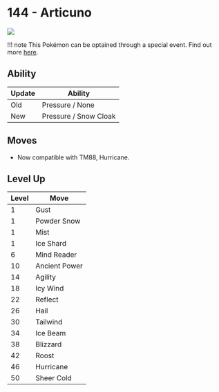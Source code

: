 # 144 - Articuno
![][144]

!!! note
    This Pokémon can be optained through a special event. Find out more [here](../../special_events/#articuno).

## Ability

Update | Ability
---    | ---
Old    | Pressure / None
New    | Pressure / Snow Cloak

## Moves

 - Now compatible with TM88, Hurricane.

## Level Up

Level | Move
---   | ---
  1   | Gust
  1   | Powder Snow
  1   | Mist
  1   | Ice Shard
  6   | Mind Reader
 10   | Ancient Power
 14   | Agility
 18   | Icy Wind
 22   | Reflect
 26   | Hail
 30   | Tailwind
 34   | Ice Beam
 38   | Blizzard
 42   | Roost
 46   | Hurricane
 50   | Sheer Cold



[144]: ../img/pokemon/144.png
